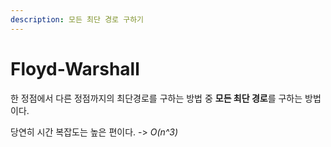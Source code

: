 ```yaml
---
description: 모든 최단 경로 구하기
---
```


# Floyd-Warshall

한 정점에서 다른 정점까지의 최단경로를 구하는 방법 중 **모든 최단 경로**를 구하는 방법이다.

 당연히 시간 복잡도는 높은 편이다. -&gt; _O\(n^3\)_

